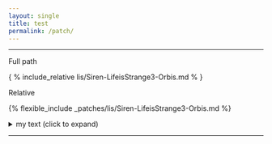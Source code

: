 ```yaml
---
layout: single
title: test
permalink: /patch/
---
```


***

Full path

{ % include_relative lis/Siren-LifeisStrange3-Orbis.md % }

Relative

{% flexible_include _patches/lis/Siren-LifeisStrange3-Orbis.md %}

<details>
<summary> my text (click to expand) </summary>

Text

</details>

***
